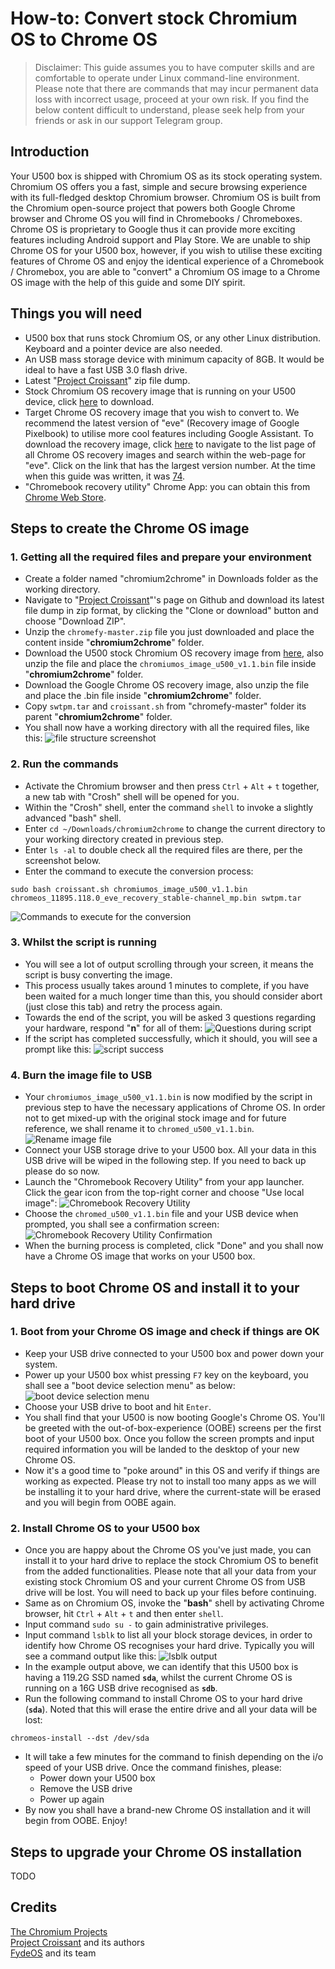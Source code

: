 # How-to: Convert stock Chromium OS to Chrome OS

> Disclaimer: This guide assumes you to have computer skills and are comfortable to operate under Linux command-line environment. Please note that there are commands that may incur permanent data loss with incorrect usage, proceed at your own risk. If you find the below content difficult to understand, please seek help from your friends or ask in our support Telegram group.

## Introduction
Your U500 box is shipped with Chromium OS as its stock operating system. Chromium OS offers you a fast, simple and secure browsing experience with its full-fledged desktop Chromium browser. Chromium OS is built from the Chromium open-source project that powers both Google Chrome browser and Chrome OS you will find in Chromebooks / Chromeboxes. Chrome OS is proprietary to Google thus it can provide more exciting features including Android support and Play Store. We are unable to ship Chrome OS for your U500 box, however, if you wish to utilise these exciting features of Chrome OS and enjoy the identical experience of a Chromebook / Chromebox, you are able to "convert" a Chromium OS image to a Chrome OS image with the help of this guide and some DIY spirit.


## Things you will need
 - U500 box that runs stock Chromium OS, or any other Linux distribution. Keyboard and a pointer device are also needed.
 - An USB mass storage device with minimum capacity of 8GB. It would be ideal to have a fast USB 3.0 flash drive.
 - Latest "[Project Croissant](https://github.com/imperador/chromefy)" zip file dump.
 - Stock Chromium OS recovery image that is running on your U500 device, click [here](https://fydeos.cowtransfer.com/s/d64d74716c5b4a) to download.
 - Target Chrome OS recovery image that you wish to convert to. We recommend the latest version of "eve" (Recovery image of Google Pixelbook) to utilise more cool features including Google Assistant. To download the recovery image, click [here](https://cros-updates-serving.appspot.com/) to navigate to the list page of all Chrome OS recovery images and search within the web-page for "eve". Click on the link that has the largest version number. At the time when this guide was written, it was [74](https://dl.google.com/dl/edgedl/chromeos/recovery/chromeos_11895.118.0_eve_recovery_stable-channel_mp.bin.zip).
 - "Chromebook recovery utility" Chrome App: you can obtain this from [Chrome Web Store](https://chrome.google.com/webstore/detail/chromebook-recovery-utili/jndclpdbaamdhonoechobihbbiimdgai?hl=en).


## Steps to create the Chrome OS image

### 1. Getting all the required files and prepare your environment
 - Create a folder named "chromium2chrome" in Downloads folder as the working directory.
 - Navigate to "[Project Croissant](https://github.com/imperador/chromefy)"'s page on Github and download its latest file dump in zip format, by clicking the "Clone or download" button and choose "Download ZIP".
 - Unzip the `chromefy-master.zip` file you just downloaded and place the content inside "**chromium2chrome**" folder.
 - Download the U500 stock Chromium OS recovery image from [here](https://fydeos.cowtransfer.com/s/8346223985384d), also unzip the file and place the `chromiumos_image_u500_v1.1.bin` file inside "**chromium2chrome**" folder.
 - Download the Google Chrome OS recovery image, also unzip the file and place the .bin file inside "**chromium2chrome**" folder.
 - Copy `swtpm.tar` and `croissant.sh` from "chromefy-master" folder its parent "**chromium2chrome**" folder.
 - You shall now have a working directory with all the required files, like this: ![file structure screenshot](https://raw.githubusercontent.com/chromium2chrome/u500box-guide/master/images/file-structure.png "File Structure before executing the script")


### 2. Run the commands
 - Activate the Chromium browser and then press `Ctrl` + `Alt` + `t` together, a new tab with "Crosh" shell will be opened for you.
 - Within the "Crosh" shell, enter the command `shell` to invoke a slightly advanced "bash" shell.
 - Enter `cd ~/Downloads/chromium2chrome` to change the current directory to your working directory created in previous step.
 - Enter `ls -al` to double check all the required files are there, per the screenshot below.
 - Enter the command to execute the conversion process:

 ```
 sudo bash croissant.sh chromiumos_image_u500_v1.1.bin chromeos_11895.118.0_eve_recovery_stable-channel_mp.bin swtpm.tar
 ```
 
 ![Commands to execute for the conversion](https://raw.githubusercontent.com/chromium2chrome/u500box-guide/master/images/commands-to-start-conversion.png "Commands to execute for the conversion")


### 3. Whilst the script is running
 - You will see a lot of output scrolling through your screen, it means the script is busy converting the image.
 - This process usually takes around 1 minutes to complete, if you have been waited for a much longer time than this, you should consider abort (just close this tab) and retry the process again.
 - Towards the end of the script, you will be asked 3 questions regarding your hardware, respond "**n**" for all of them:
  ![Questions during script](https://raw.githubusercontent.com/chromium2chrome/u500box-guide/master/images/questions-during-script.png "Questions during script")
 - If the script has completed successfully, which it should, you will see a prompt like this:
 ![script success](https://raw.githubusercontent.com/chromium2chrome/u500box-guide/master/images/script-success.png "script success")


### 4. Burn the image file to USB
 - Your `chromiumos_image_u500_v1.1.bin` is now modified by the script in previous step to have the necessary applications of Chrome OS. In order not to get mixed-up with the original stock image and for future reference, we shall rename it to `chromed_u500_v1.1.bin`.
 ![Rename image file](https://raw.githubusercontent.com/chromium2chrome/u500box-guide/master/images/rename-chromed-image.png "rename image file")
 - Connect your USB storage drive to your U500 box. All your data in this USB drive will be wiped in the following step. If you need to back up please do so now.
 - Launch the "Chromebook Recovery Utility" from your app launcher. Click the gear icon from the top-right corner and choose "Use local image":
 ![Chromebook Recovery Utility](https://raw.githubusercontent.com/chromium2chrome/u500box-guide/master/images/recovery-utility-launch.png "Chromebook Recovery Utility")
 - Choose the `chromed_u500_v1.1.bin` file and your USB device when prompted, you shall see a confirmation screen:
 ![Chromebook Recovery Utility Confirmation](https://raw.githubusercontent.com/chromium2chrome/u500box-guide/master/images/recovery-utility-confirmation.png "Chromebook Recovery Utility Confirmation")
 - When the burning process is completed, click "Done" and you shall now have a Chrome OS image that works on your U500 box.


## Steps to boot Chrome OS and install it to your hard drive

### 1. Boot from your Chrome OS image and check if things are OK
 - Keep your USB drive connected to your U500 box and power down your system.
 - Power up your U500 box whist pressing `F7` key on the keyboard, you shall see a "boot device selection menu" as below:
 ![boot device selection menu](https://raw.githubusercontent.com/chromium2chrome/u500box-guide/master/images/F7-boot-device-picker.jpg "boot device selection menu")
 - Choose your USB drive to boot and hit `Enter`.
 - You shall find that your U500 is now booting Google's Chrome OS. You'll be greeted with the out-of-box-experience (OOBE) screens per the first boot of your U500 box. Once you follow the screen prompts and input required information you will be landed to the desktop of your new Chrome OS.
 - Now it's a good time to "poke around" in this OS and verify if things are working as expected. Please try not to install too many apps as we will be installing it to your hard drive, where the current-state will be erased and you will begin from OOBE again.

 ### 2. Install Chrome OS to your U500 box
  - Once you are happy about the Chrome OS you've just made, you can install it to your hard drive to replace the stock Chromium OS to benefit from the added functionalities. Please note that all your data from your existing stock Chromium OS and your current Chrome OS from USB drive will be lost. You will need to back up your files before continuing.
  - Same as on Chromium OS, invoke the "**bash**" shell by activating Chrome browser, hit `Ctrl` + `Alt` + `t` and then enter `shell`.
  - Input command `sudo su -` to gain administrative privileges.
  - Input command `lsblk` to list all your block storage devices, in order to identify how Chrome OS recognises your hard drive. Typically you will see a command output like this:
  ![lsblk output](https://raw.githubusercontent.com/chromium2chrome/u500box-guide/master/images/install-chromeos-to-hdd.jpg "lsblk output")
  - In the example output above, we can identify that this U500 box is having a 119.2G SSD named **`sda`**, whilst the current Chrome OS is running on a 16G USB drive recognised as **`sdb`**.
  - Run the following command to install Chrome OS to your hard drive (**`sda`**). Noted that this will erase the entire drive and all your data will be lost:
  
  ```
  chromeos-install --dst /dev/sda
  ```
  - It will take a few minutes for the command to finish depending on the i/o speed of your USB drive. Once the command finishes, please:
  	- Power down your U500 box
  	- Remove the USB drive
  	- Power up again
   - By now you shall have a brand-new Chrome OS installation and it will begin from OOBE. Enjoy!


## Steps to upgrade your Chrome OS installation
TODO


## Credits
[The Chromium Projects](https://www.chromium.org/)<br>
[Project Croissant](https://github.com/imperador/chromefy/) and its authors<br>
[FydeOS](https://github.com/FydeOS/) and its team
